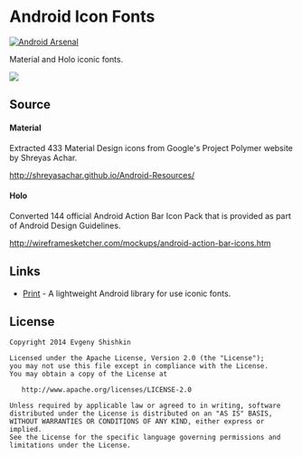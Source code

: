 Android Icon Fonts
==================

[![Android Arsenal](https://img.shields.io/badge/Android%20Arsenal-Android%20Icon%20Fonts-brightgreen.svg?style=flat)](https://android-arsenal.com/details/1/996)

Material and Holo iconic fonts.

![](https://raw.githubusercontent.com/johnkil/Android-Icon-Fonts/master/Art/android-icon-fonts.png)


Source
------

#### Material

Extracted 433 Material Design icons from Google's Project Polymer website by Shreyas Achar. 

<http://shreyasachar.github.io/Android-Resources/>


#### Holo

Converted 144 official Android Action Bar Icon Pack that is provided as part of Android Design Guidelines.

<http://wireframesketcher.com/mockups/android-action-bar-icons.htm>


Links
-----

* [Print][1] - A lightweight Android library for use iconic fonts.


License
-------

    Copyright 2014 Evgeny Shishkin
    
    Licensed under the Apache License, Version 2.0 (the "License");
    you may not use this file except in compliance with the License.
    You may obtain a copy of the License at
    
       http://www.apache.org/licenses/LICENSE-2.0
    
    Unless required by applicable law or agreed to in writing, software
    distributed under the License is distributed on an "AS IS" BASIS,
    WITHOUT WARRANTIES OR CONDITIONS OF ANY KIND, either express or implied.
    See the License for the specific language governing permissions and
    limitations under the License.

[1]: https://github.com/johnkil/Print
